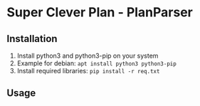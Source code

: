 # Super Clever Plan - PlanParser

## Installation

1. Install python3 and python3-pip on your system  
2. Example for debian: `apt install python3 python3-pip`  
3. Install required libraries: `pip install -r req.txt`

## Usage
